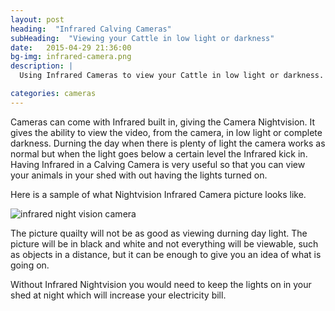 ```yaml
---
layout: post
heading:  "Infrared Calving Cameras"
subHeading:  "Viewing your Cattle in low light or darkness"
date:   2015-04-29 21:36:00
bg-img: infrared-camera.png
description: |
  Using Infrared Cameras to view your Cattle in low light or darkness.

categories: cameras
---
```


Cameras can come with Infrared built in, giving the Camera Nightvision. It gives the ability to view the video, from the camera, in low light or complete darkness. Durning the day when there is plenty of light the camera works as normal but when the light goes below a certain level the Infrared kick in. 
Having Infrared in a Calving Camera is very useful so that you can view your animals in your shed with out having the lights turned on.

Here is a sample of what Nightvision Infrared Camera picture looks like.

<img src="{{site.baseurl}}/img/infrared-night-camera.png" alt="infrared night vision camera">

The picture quailty will not be as good as viewing durning day light. The picture will be in black and white and not everything will be viewable, such as objects in a distance, but it can be enough to give you an idea of what is going on.

Without Infrared Nightvision you would need to keep the lights on in your shed at night which will increase your electricity bill.

